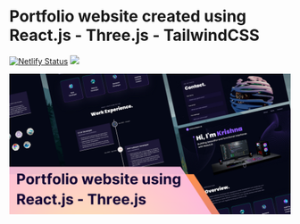 # Portfolio website created using React.js - Three.js - TailwindCSS

[![Netlify Status](https://api.netlify.com/api/v1/badges/abc944d5-ad2a-4fb8-a2b1-398a311dbae9/deploy-status)](https://app.netlify.com/sites/enchanting-chaja-68169a/deploys)
[![](https://img.shields.io/badge/Live%20Website%20Link%20~%20-Krishnasahu.in-brightgreen&style=flat)](https://krishnasahu.in/)

<img width="1834" alt="github readme" src="https://raw.githubusercontent.com/dvlprkrishna/react-three.js-portfolio/main/reactjs-portfolio-three.js.png">
